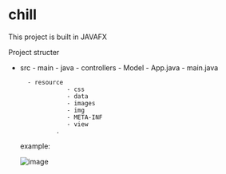 # chill

This project is built in JAVAFX 


Project structer 

- src
        - main
                - java
                      - controllers
                      - Model
                      - App.java
                      - main.java 
  
        - resource 
                   - css
                   - data
                   - images
                   - img
                   - META-INF
                   - view
                .
                
   example:
                
  ![image](https://user-images.githubusercontent.com/24508160/208060449-b371af77-cfcc-479e-b34e-7b32da4dc1cf.png)

